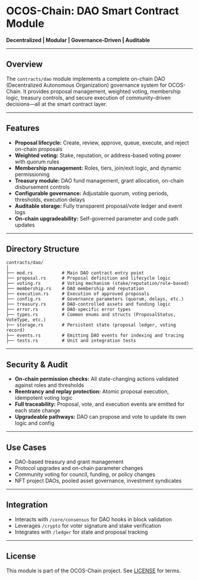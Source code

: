 # OCOS-Chain: DAO Smart Contract Module

**Decentralized | Modular | Governance-Driven | Auditable**

---

## Overview

The `contracts/dao` module implements a complete on-chain DAO (Decentralized Autonomous Organization) governance system for OCOS-Chain. It provides proposal management, weighted voting, membership logic, treasury controls, and secure execution of community-driven decisions—all at the smart contract layer.

---

## Features

- **Proposal lifecycle:** Create, review, approve, queue, execute, and reject on-chain proposals
- **Weighted voting:** Stake, reputation, or address-based voting power with quorum rules
- **Membership management:** Roles, tiers, join/exit logic, and dynamic permissioning
- **Treasury module:** DAO fund management, grant allocation, on-chain disbursement controls
- **Configurable governance:** Adjustable quorum, voting periods, thresholds, execution delays
- **Auditable storage:** Fully transparent proposal/vote ledger and event logs
- **On-chain upgradeability:** Self-governed parameter and code path updates

---

## Directory Structure

```
contracts/dao/
│
├── mod.rs           # Main DAO contract entry point
├── proposal.rs      # Proposal definition and lifecycle logic
├── voting.rs        # Voting mechanism (stake/reputation/role-based)
├── membership.rs    # DAO membership and reputation
├── execution.rs     # Execution of approved proposals
├── config.rs        # Governance parameters (quorum, delays, etc.)
├── treasury.rs      # DAO-controlled assets and funding logic
├── error.rs         # DAO-specific error types
├── types.rs         # Common enums and structs (ProposalStatus, VoteType, etc.)
├── storage.rs       # Persistent state (proposal ledger, voting record)
├── events.rs        # Emitting DAO events for indexing and tracing
├── tests.rs         # Unit and integration tests
```

---

## Security & Audit

- **On-chain permission checks:** All state-changing actions validated against roles and thresholds
- **Reentrancy and replay protection:** Atomic proposal execution, idempotent voting logic
- **Full traceability:** Proposal, vote, and execution events are emitted for each state change
- **Upgradeable pathways:** DAO can propose and vote to update its own logic and config

---

## Use Cases

- DAO-based treasury and grant management
- Protocol upgrades and on-chain parameter changes
- Community voting for council, funding, or policy changes
- NFT project DAOs, pooled asset governance, investment syndicates

---

## Integration

- Interacts with `/core/consensus` for DAO hooks in block validation
- Leverages `/crypto` for voter signature and stake verification
- Integrates with `/ledger` for state and proposal tracking

---

## License

This module is part of the OCOS-Chain project. See [LICENSE](../../LICENSE) for terms.
